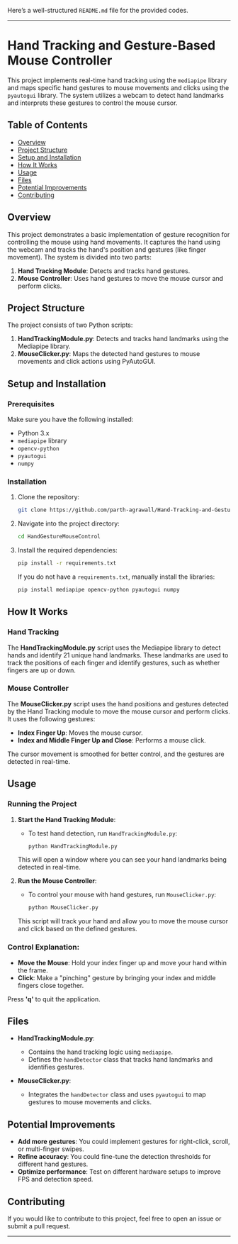 Here’s a well-structured `README.md` file for the provided codes.

---

# Hand Tracking and Gesture-Based Mouse Controller

This project implements real-time hand tracking using the `mediapipe` library and maps specific hand gestures to mouse movements and clicks using the `pyautogui` library. The system utilizes a webcam to detect hand landmarks and interprets these gestures to control the mouse cursor.

## Table of Contents
- [Overview](#overview)
- [Project Structure](#project-structure)
- [Setup and Installation](#setup-and-installation)
- [How It Works](#how-it-works)
- [Usage](#usage)
- [Files](#files)
- [Potential Improvements](#potential-improvements)
- [Contributing](#contributing)

## Overview

This project demonstrates a basic implementation of gesture recognition for controlling the mouse using hand movements. It captures the hand using the webcam and tracks the hand's position and gestures (like finger movement). The system is divided into two parts:
1. **Hand Tracking Module**: Detects and tracks hand gestures.
2. **Mouse Controller**: Uses hand gestures to move the mouse cursor and perform clicks.

## Project Structure

The project consists of two Python scripts:
1. **HandTrackingModule.py**: Detects and tracks hand landmarks using the Mediapipe library.
2. **MouseClicker.py**: Maps the detected hand gestures to mouse movements and click actions using PyAutoGUI.

## Setup and Installation

### Prerequisites
Make sure you have the following installed:
- Python 3.x
- `mediapipe` library
- `opencv-python`
- `pyautogui`
- `numpy`

### Installation

1. Clone the repository:
   ```bash
   git clone https://github.com/parth-agrawall/Hand-Tracking-and-Gesture-AI-Mouse-Controlling-System.git
   ```

2. Navigate into the project directory:
   ```bash
   cd HandGestureMouseControl
   ```

3. Install the required dependencies:
   ```bash
   pip install -r requirements.txt
   ```

   If you do not have a `requirements.txt`, manually install the libraries:
   ```bash
   pip install mediapipe opencv-python pyautogui numpy
   ```

## How It Works

### Hand Tracking

The **HandTrackingModule.py** script uses the Mediapipe library to detect hands and identify 21 unique hand landmarks. These landmarks are used to track the positions of each finger and identify gestures, such as whether fingers are up or down.

### Mouse Controller

The **MouseClicker.py** script uses the hand positions and gestures detected by the Hand Tracking module to move the mouse cursor and perform clicks. It uses the following gestures:
- **Index Finger Up**: Moves the mouse cursor.
- **Index and Middle Finger Up and Close**: Performs a mouse click.

The cursor movement is smoothed for better control, and the gestures are detected in real-time.

## Usage

### Running the Project

1. **Start the Hand Tracking Module**:
   - To test hand detection, run `HandTrackingModule.py`:
     ```bash
     python HandTrackingModule.py
     ```

   This will open a window where you can see your hand landmarks being detected in real-time.

2. **Run the Mouse Controller**:
   - To control your mouse with hand gestures, run `MouseClicker.py`:
     ```bash
     python MouseClicker.py
     ```

   This script will track your hand and allow you to move the mouse cursor and click based on the defined gestures.

### Control Explanation:
- **Move the Mouse**: Hold your index finger up and move your hand within the frame.
- **Click**: Make a "pinching" gesture by bringing your index and middle fingers close together.

Press **'q'** to quit the application.

## Files

- **HandTrackingModule.py**:
  - Contains the hand tracking logic using `mediapipe`.
  - Defines the `handDetector` class that tracks hand landmarks and identifies gestures.
  
- **MouseClicker.py**:
  - Integrates the `handDetector` class and uses `pyautogui` to map gestures to mouse movements and clicks.

## Potential Improvements

- **Add more gestures**: You could implement gestures for right-click, scroll, or multi-finger swipes.
- **Refine accuracy**: You could fine-tune the detection thresholds for different hand gestures.
- **Optimize performance**: Test on different hardware setups to improve FPS and detection speed.

## Contributing

If you would like to contribute to this project, feel free to open an issue or submit a pull request.


---
